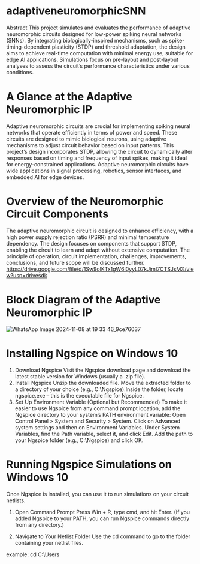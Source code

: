 # adaptiveneuromorphicSNN
Abstract
This project simulates and evaluates the performance of adaptive neuromorphic circuits designed for low-power spiking neural networks (SNNs). By integrating biologically-inspired mechanisms, such as spike-timing-dependent plasticity (STDP) and threshold adaptation, the design aims to achieve real-time computation with minimal energy use, suitable for edge AI applications. Simulations focus on pre-layout and post-layout analyses to assess the circuit’s performance characteristics under various conditions.
# A Glance at the Adaptive Neuromorphic IP
Adaptive neuromorphic circuits are crucial for implementing spiking neural networks that operate efficiently in terms of power and speed. These circuits are designed to mimic biological neurons, using adaptive mechanisms to adjust circuit behavior based on input patterns. This project’s design incorporates STDP, allowing the circuit to dynamically alter responses based on timing and frequency of input spikes, making it ideal for energy-constrained applications. Adaptive neuromorphic circuits have wide applications in signal processing, robotics, sensor interfaces, and embedded AI for edge devices.
# Overview of the Neuromorphic Circuit Components
The adaptive neuromorphic circuit is designed to enhance efficiency, with a high power supply rejection ratio (PSRR) and minimal temperature dependency. The design focuses on components that support STDP, enabling the circuit to learn and adapt without extensive computation. The principle of operation, circuit implementation, challenges, improvements, conclusions, and future scope will be discussed further.
https://drive.google.com/file/d/1Sw9olKTx1gW6l0yyL07kJimI7CTSJsMX/view?usp=drivesdk

# Block Diagram of the Adaptive Neuromorphic IP
![WhatsApp Image 2024-11-08 at 19 33 46_9ce76037](https://github.com/user-attachments/assets/f8e92656-8041-4fb6-b870-1d6d09ec27ad)
 
# Installing Ngspice on Windows 10
 1. Download Ngspice
Visit the Ngspice download page and download the latest stable version for Windows (usually a .zip file).
2. Install Ngspice
Unzip the downloaded file.
Move the extracted folder to a directory of your choice (e.g., C:\Ngspice).Inside the folder, locate ngspice.exe – this is the executable file for Ngspice.
3. Set Up Environment Variable (Optional but Recommended)
To make it easier to use Ngspice from any command prompt location, add the Ngspice directory to your system’s PATH environment variable:
Open Control Panel > System and Security > System.
Click on Advanced system settings and then on Environment Variables.
Under System Variables, find the Path variable, select it, and click Edit.
Add the path to your Ngspice folder (e.g., C:\Ngspice) and click OK.

# Running Ngspice Simulations on Windows 10
Once Ngspice is installed, you can use it to run simulations on your circuit netlists.

1. Open Command Prompt
Press Win + R, type cmd, and hit Enter.
(If you added Ngspice to your PATH, you can run Ngspice commands directly from any directory.)

2. Navigate to Your Netlist Folder
Use the cd command to go to the folder containing your netlist files.

example:
cd C:\Users




